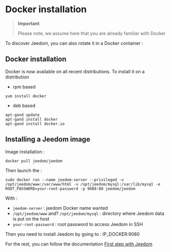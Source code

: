 # Docker installation

> **Important**
>
> Please note, we assume here that you are already familiar with Docker

To discover Jeedom, you can also rotate it in a Docker container :

## Docker installation

Docker is now available on all recent distributions.
To install it on a distribution

-   rpm based

````
yum install docker
````

-   deb based

````
apt-gand update
apt-gand install docker
apt-gand install docker.io
````

## Installing a Jeedom image

Image installation :

``docker pull jeedom/jeedom``

Then launch the :

``sudo docker run --name jeedom-server --privileged -v /opt/jeedom/www:/var/www/html -v /opt/jeedom/mysql:/var/lib/mysql -e ROOT_PASSWORD=your-root-password -p 9080:80 jeedom/jeedom``

With :

-   ``jeedom-server`` : jeedom Docker name wanted
-   ``/opt/jeedom/www`` and? ``/opt/jeedom/mysql`` : directory where Jeedom data is put on the host
-   ``your-root-password`` : root password to access Jeedom in SSH

Then you need to install Jeedom by going to : IP\_DOCKER:9080

For the rest, you can follow the documentation [First step with Jeedom](https://doc.jeedom.com/en_US/premiers-pas/index)
